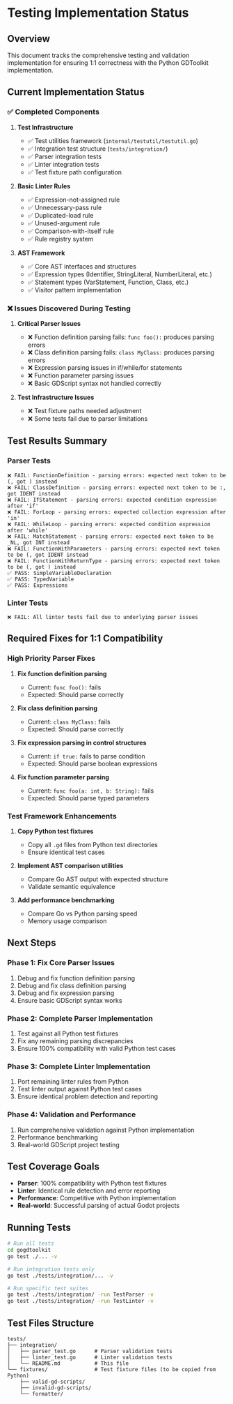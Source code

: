 # Testing Implementation Status

## Overview

This document tracks the comprehensive testing and validation implementation for ensuring 1:1 correctness with the Python GDToolkit implementation.

## Current Implementation Status

### ✅ Completed Components

1. **Test Infrastructure**
   - ✅ Test utilities framework (`internal/testutil/testutil.go`)
   - ✅ Integration test structure (`tests/integration/`)
   - ✅ Parser integration tests
   - ✅ Linter integration tests
   - ✅ Test fixture path configuration

2. **Basic Linter Rules**
   - ✅ Expression-not-assigned rule
   - ✅ Unnecessary-pass rule
   - ✅ Duplicated-load rule
   - ✅ Unused-argument rule
   - ✅ Comparison-with-itself rule
   - ✅ Rule registry system

3. **AST Framework**
   - ✅ Core AST interfaces and structures
   - ✅ Expression types (Identifier, StringLiteral, NumberLiteral, etc.)
   - ✅ Statement types (VarStatement, Function, Class, etc.)
   - ✅ Visitor pattern implementation

### ❌ Issues Discovered During Testing

1. **Critical Parser Issues**
   - ❌ Function definition parsing fails: `func foo():` produces parsing errors
   - ❌ Class definition parsing fails: `class MyClass:` produces parsing errors
   - ❌ Expression parsing issues in if/while/for statements
   - ❌ Function parameter parsing issues
   - ❌ Basic GDScript syntax not handled correctly

2. **Test Infrastructure Issues**
   - ❌ Test fixture paths needed adjustment
   - ❌ Some tests fail due to parser limitations

## Test Results Summary

### Parser Tests
```
❌ FAIL: FunctionDefinition - parsing errors: expected next token to be (, got ) instead
❌ FAIL: ClassDefinition - parsing errors: expected next token to be :, got IDENT instead  
❌ FAIL: IfStatement - parsing errors: expected condition expression after 'if'
❌ FAIL: ForLoop - parsing errors: expected collection expression after 'in'
❌ FAIL: WhileLoop - parsing errors: expected condition expression after 'while'
❌ FAIL: MatchStatement - parsing errors: expected next token to be _NL, got INT instead
❌ FAIL: FunctionWithParameters - parsing errors: expected next token to be (, got IDENT instead
❌ FAIL: FunctionWithReturnType - parsing errors: expected next token to be (, got ) instead
✅ PASS: SimpleVariableDeclaration
✅ PASS: TypedVariable  
✅ PASS: Expressions
```

### Linter Tests
```
❌ FAIL: All linter tests fail due to underlying parser issues
```

## Required Fixes for 1:1 Compatibility

### High Priority Parser Fixes
1. **Fix function definition parsing**
   - Current: `func foo():` fails
   - Expected: Should parse correctly
   
2. **Fix class definition parsing**
   - Current: `class MyClass:` fails  
   - Expected: Should parse correctly

3. **Fix expression parsing in control structures**
   - Current: `if true:` fails to parse condition
   - Expected: Should parse boolean expressions

4. **Fix function parameter parsing**
   - Current: `func foo(a: int, b: String):` fails
   - Expected: Should parse typed parameters

### Test Framework Enhancements
1. **Copy Python test fixtures**
   - Copy all `.gd` files from Python test directories
   - Ensure identical test cases

2. **Implement AST comparison utilities**
   - Compare Go AST output with expected structure
   - Validate semantic equivalence

3. **Add performance benchmarking**
   - Compare Go vs Python parsing speed
   - Memory usage comparison

## Next Steps

### Phase 1: Fix Core Parser Issues
1. Debug and fix function definition parsing
2. Debug and fix class definition parsing  
3. Debug and fix expression parsing
4. Ensure basic GDScript syntax works

### Phase 2: Complete Parser Implementation
1. Test against all Python test fixtures
2. Fix any remaining parsing discrepancies
3. Ensure 100% compatibility with valid Python test cases

### Phase 3: Complete Linter Implementation
1. Port remaining linter rules from Python
2. Test linter output against Python test cases
3. Ensure identical problem detection and reporting

### Phase 4: Validation and Performance
1. Run comprehensive validation against Python implementation
2. Performance benchmarking
3. Real-world GDScript project testing

## Test Coverage Goals

- **Parser**: 100% compatibility with Python test fixtures
- **Linter**: Identical rule detection and error reporting
- **Performance**: Competitive with Python implementation
- **Real-world**: Successful parsing of actual Godot projects

## Running Tests

```bash
# Run all tests
cd gogdtoolkit
go test ./... -v

# Run integration tests only
go test ./tests/integration/... -v

# Run specific test suites
go test ./tests/integration/ -run TestParser -v
go test ./tests/integration/ -run TestLinter -v
```

## Test Files Structure

```
tests/
├── integration/
│   ├── parser_test.go      # Parser validation tests
│   ├── linter_test.go      # Linter validation tests
│   └── README.md           # This file
└── fixtures/               # Test fixture files (to be copied from Python)
    ├── valid-gd-scripts/
    ├── invalid-gd-scripts/
    └── formatter/